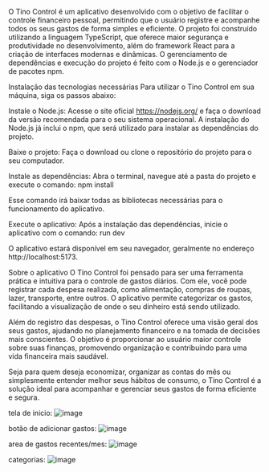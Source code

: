 O Tino Control é um aplicativo desenvolvido com o objetivo de facilitar o controle financeiro pessoal, permitindo que o usuário registre e acompanhe todos os seus gastos de forma simples e eficiente. O projeto foi construído utilizando a linguagem TypeScript, que oferece maior segurança e produtividade no desenvolvimento, além do framework React para a criação de interfaces modernas e dinâmicas. O gerenciamento de dependências e execução do projeto é feito com o Node.js e o gerenciador de pacotes npm.

Instalação das tecnologias necessárias
Para utilizar o Tino Control em sua máquina, siga os passos abaixo:

Instale o Node.js:
Acesse o site oficial https://nodejs.org/ e faça o download da versão recomendada para o seu sistema operacional. A instalação do Node.js já inclui o npm, que será utilizado para instalar as dependências do projeto.

Baixe o projeto:
Faça o download ou clone o repositório do projeto para o seu computador.

Instale as dependências:
Abra o terminal, navegue até a pasta do projeto e execute o comando:
npm install

Esse comando irá baixar todas as bibliotecas necessárias para o funcionamento do aplicativo.

Execute o aplicativo:
Após a instalação das dependências, inicie o aplicativo com o comando:
run dev

O aplicativo estará disponível em seu navegador, geralmente no endereço http://localhost:5173.

Sobre o aplicativo
O Tino Control foi pensado para ser uma ferramenta prática e intuitiva para o controle de gastos diários. Com ele, você pode registrar cada despesa realizada, como alimentação, compras de roupas, lazer, transporte, entre outros. O aplicativo permite categorizar os gastos, facilitando a visualização de onde o seu dinheiro está sendo utilizado.

Além do registro das despesas, o Tino Control oferece uma visão geral dos seus gastos, ajudando no planejamento financeiro e na tomada de decisões mais conscientes. O objetivo é proporcionar ao usuário maior controle sobre suas finanças, promovendo organização e contribuindo para uma vida financeira mais saudável.

Seja para quem deseja economizar, organizar as contas do mês ou simplesmente entender melhor seus hábitos de consumo, o Tino Control é a solução ideal para acompanhar e gerenciar seus gastos de forma eficiente e segura.

tela de inicio:
![image](https://github.com/user-attachments/assets/b8cb81a2-050a-4473-ad34-1ee065554fc5)

botão de adicionar gastos:
![image](https://github.com/user-attachments/assets/85945fd5-40e8-495b-9536-914bf5953818)

area de gastos recentes/mes:
![image](https://github.com/user-attachments/assets/7320cd3f-28bc-45bc-92a7-39ec1ddbe31a)

categorias:
![image](https://github.com/user-attachments/assets/4f23ff83-e811-4441-a2b6-099a69e5f4c6)

